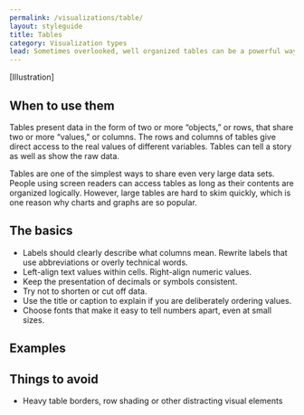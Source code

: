 ```yaml
---
permalink: /visualizations/table/
layout: styleguide
title: Tables
category: Visualization types
lead: Sometimes overlooked, well organized tables can be a powerful way to share data.  
---
```


[Illustration]

## When to use them
Tables present data in the form of two or more “objects,” or rows, that share two or more “values," or columns. The rows and columns of tables give direct access to the real values of different variables. Tables can tell a story as well as show the raw data.

Tables are one of the simplest ways to share even very large data sets. People using screen readers can access tables as long as their contents are organized logically. However, large tables are hard to skim quickly, which is one reason why charts and graphs are so popular.

## The basics
- Labels should clearly describe what columns mean. Rewrite labels that use abbreviations or overly technical words.
- Left-align text values within cells. Right-align numeric values.   
- Keep the presentation of decimals or symbols consistent.  
- Try not to shorten or cut off data.
- Use the title or caption to explain if you are deliberately ordering values.
- Choose fonts that make it easy to tell numbers apart, even at small sizes.

## Examples

## Things to avoid
- Heavy table borders, row shading or other distracting visual elements
